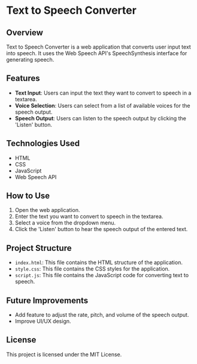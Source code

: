 # Text to Speech Converter

## Overview
Text to Speech Converter is a web application that converts user input text into speech. It uses the Web Speech API's SpeechSynthesis interface for generating speech.

## Features
- **Text Input**: Users can input the text they want to convert to speech in a textarea.
- **Voice Selection**: Users can select from a list of available voices for the speech output.
- **Speech Output**: Users can listen to the speech output by clicking the 'Listen' button.

## Technologies Used
- HTML
- CSS
- JavaScript
- Web Speech API

## How to Use
1. Open the web application.
2. Enter the text you want to convert to speech in the textarea.
3. Select a voice from the dropdown menu.
4. Click the 'Listen' button to hear the speech output of the entered text.

## Project Structure
- `index.html`: This file contains the HTML structure of the application.
- `style.css`: This file contains the CSS styles for the application.
- `script.js`: This file contains the JavaScript code for converting text to speech.

## Future Improvements
- Add feature to adjust the rate, pitch, and volume of the speech output.
- Improve UI/UX design.

## License
This project is licensed under the MIT License.
